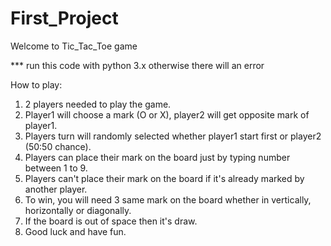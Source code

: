 # First_Project
 Welcome to Tic_Tac_Toe game
 
 *** run this code with python 3.x otherwise there will an error
 
 How to play:
 1. 2 players needed to play the game.
 2. Player1 will choose a mark (O or X), player2 will get opposite mark of player1.
 3. Players turn will randomly selected whether player1 start first or player2 (50:50 chance).
 4. Players can place their mark on the board just by typing number between 1 to 9.
 5. Players can't place their mark on the board if it's already marked by another player.
 6. To win, you will need 3 same mark on the board whether in vertically, horizontally or diagonally.
 7. If the board is out of space then it's draw.
 8. Good luck and have fun.

